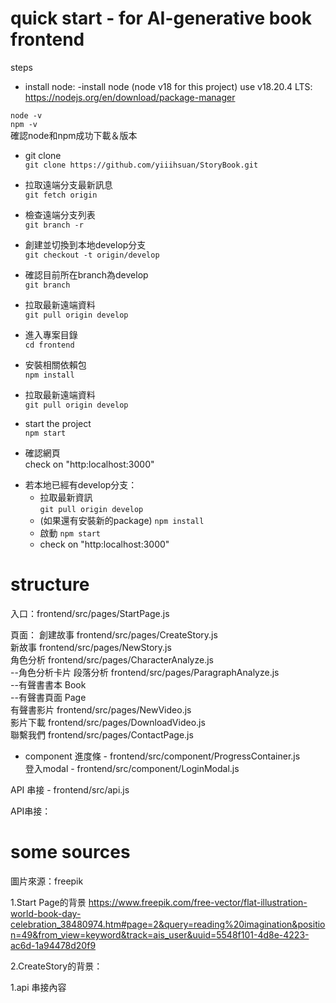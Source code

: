 # quick start - for AI-generative book frontend

steps
- install node:
-install node (node v18 for this project)
use v18.20.4 LTS: 
https://nodejs.org/en/download/package-manager  

`node -v`  
`npm -v`  
確認node和npm成功下載＆版本


- git clone  
`git clone https://github.com/yiiihsuan/StoryBook.git`

- 拉取遠端分支最新訊息  
`git fetch origin`

- 檢查遠端分支列表   
`git branch -r`

- 創建並切換到本地develop分支  
`git checkout -t origin/develop`

- 確認目前所在branch為develop  
`git branch`

- 拉取最新遠端資料   
`git pull origin develop`

- 進入專案目錄  
`cd frontend`

- 安裝相關依賴包  
`npm install`

- 拉取最新遠端資料  
`git pull origin develop`

- start the project  
`npm start`

- 確認網頁  
check on "http:localhost:3000"




* 若本地已經有develop分支：  
  - 拉取最新資訊  
  `git pull origin develop`  
  - (如果還有安裝新的package)
  `npm install` 
  - 啟動
  `npm start`
  - check on "http:localhost:3000"




# structure
入口：frontend/src/pages/StartPage.js


頁面：
創建故事 frontend/src/pages/CreateStory.js  
新故事 frontend/src/pages/NewStory.js    
角色分析 frontend/src/pages/CharacterAnalyze.js  
  --角色分析卡片
段落分析 frontend/src/pages/ParagraphAnalyze.js  
  --有聲書書本 Book  
  --有聲書頁面 Page  
有聲書影片 frontend/src/pages/NewVideo.js  
影片下載  frontend/src/pages/DownloadVideo.js  
聯繫我們 frontend/src/pages/ContactPage.js  

- component
進度條 - frontend/src/component/ProgressContainer.js  
登入modal - frontend/src/component/LoginModal.js  

API 串接 - frontend/src/api.js  

API串接：  




# some sources
圖片來源：freepik

1.Start Page的背景
https://www.freepik.com/free-vector/flat-illustration-world-book-day-celebration_38480974.htm#page=2&query=reading%20imagination&position=49&from_view=keyword&track=ais_user&uuid=5548f101-4d8e-4223-ac6d-1a94478d20f9

2.CreateStory的背景：

1.api 串接內容


